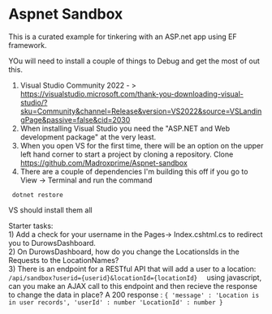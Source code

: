 # Aspnet Sandbox

This is a curated example for tinkering with an ASP.net app using EF framework. 

YOu will need to install a couple of things to Debug and get the most of out this. 
1) Visual Studio Community 2022 - > https://visualstudio.microsoft.com/thank-you-downloading-visual-studio/?sku=Community&channel=Release&version=VS2022&source=VSLandingPage&passive=false&cid=2030  
2) When installing Visual Studio you need the "ASP.NET and Web development package" at the very least.  
3) When you open VS for the first time, there will be an option on the upper left hand corner to start a project by cloning a repository. Clone https://github.com/Madroxprime/Aspnet-sandbox  
4) There are a couple of dependencies I'm building this off if you go to View -> Terminal and run the command 
```	
 dotnet restore
```   
   VS should install them all  


Starter tasks:  
	1) Add a check for your username in the Pages-> Index.cshtml.cs to redirect you to DurowsDashboard.  
	2) On DurowsDashboard, how do you change the LocationsIds in the Requests to the LocationNames?  
	3) There is an endpoint for a RESTful API that will add a user to a location:  
           ```
	  /api/sandbox?userid={userid}&locationId={locationId}  
            ```
     using javascript, can you make an AJAX call to this endpoint and then recieve the response to change the data in place?
      A 200 response : 
      ```
          { 'message' : 'Location is in user records',
            'userId' : number
            'LocationId' : number }
	```
